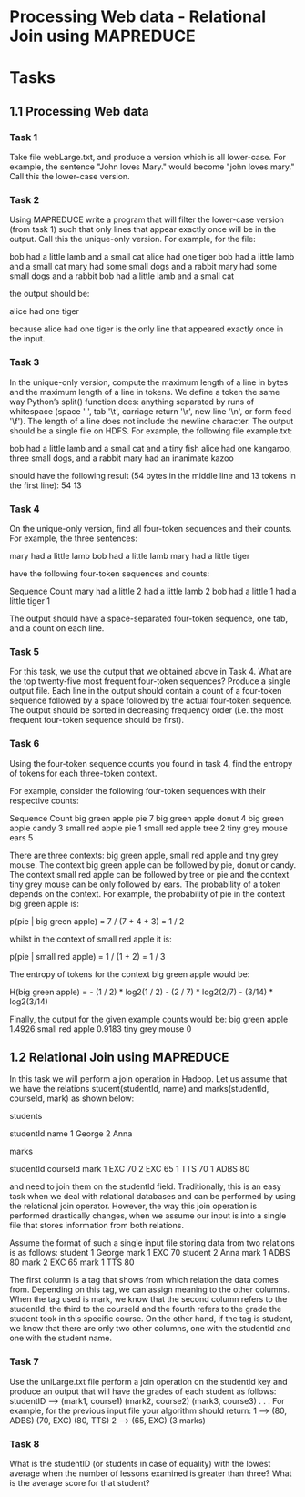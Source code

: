 # Processing Web data - Relational Join using MAPREDUCE

# Tasks

## 1.1 Processing Web data

### Task 1
Take file webLarge.txt, and produce a version which is all lower-case. For example, the sentence "John
loves Mary." would become "john loves mary." Call this the lower-case version.

### Task 2
Using MAPREDUCE write a program that will filter the lower-case version (from task 1) such that only lines
that appear exactly once will be in the output. Call this the unique-only version. For example, for the file:

bob had a little lamb and a small cat
alice had one tiger
bob had a little lamb and a small cat
mary had some small dogs and a rabbit
mary had some small dogs and a rabbit
bob had a little lamb and a small cat

the output should be:

alice had one tiger

because alice had one tiger is the only line that appeared exactly once in the input.

### Task 3
In the unique-only version, compute the maximum length of a line in bytes and the maximum length of a
line in tokens. We define a token the same way Python’s split() function does: anything separated by
runs of whitespace (space ' ', tab '\t', carriage return '\r', new line '\n', or form feed '\f'). The length
of a line does not include the newline character. The output should be a single file on HDFS. For example, the following file example.txt:

bob had a little lamb and a small cat and a tiny fish
alice had one kangaroo, three small dogs, and a rabbit
mary had an inanimate kazoo

should have the following result (54 bytes in the middle line and 13 tokens in the first line): 54 13

### Task 4
On the unique-only version, find all four-token sequences and their counts. For example, the three sentences:

mary had a little lamb
bob had a little lamb
mary had a little tiger

have the following four-token sequences and counts:

Sequence            Count
mary had a little   2
had a little lamb   2
bob had a little    1
had a little tiger  1

The output should have a space-separated four-token sequence, one tab, and a count on each line.

### Task 5
For this task, we use the output that we obtained above in Task 4. What are the top twenty-five
most frequent four-token sequences? Produce a single output file. Each line in the output should contain a
count of a four-token sequence followed by a space followed by the actual four-token sequence. The output
should be sorted in decreasing frequency order (i.e. the most frequent four-token sequence should be first).

### Task 6
Using the four-token sequence counts you found in task 4, find the entropy of tokens for each three-token
context.

For example, consider the following four-token sequences with their respective counts:

Sequence                Count
big green apple pie     7
big green apple donut   4
big green apple candy   3
small red apple pie     1
small red apple tree    2
tiny grey mouse ears    5

There are three contexts: 
big green apple, 
small red apple and 
tiny grey mouse. 
The context big green apple can be followed by pie, donut or candy. The context small red apple can be followed by tree or pie and the context tiny grey mouse can be only followed by ears. The probability of a token depends on the context. For example,
the probability of pie in the context big green apple is:

p(pie | big green apple) = 7 / (7 + 4 + 3) = 1 / 2

whilst in the context of small red apple it is:

p(pie | small red apple) = 1 / (1 + 2) = 1 / 3

The entropy of tokens for the context big green apple would be:

H(big green apple) = - (1 / 2) * log2(1 / 2) - (2 / 7) * log2(2/7) - (3/14) * log2(3/14)

Finally, the output for the given example counts would be:
big green apple 1.4926
small red apple 0.9183
tiny grey mouse 0

## 1.2 Relational Join using MAPREDUCE
In this task we will perform a join operation in Hadoop. Let us assume that we have the relations student(studentId, name) and marks(studentId, courseId, mark) as shown below:

students

studentId   name
1           George
2           Anna

marks

studentId courseId mark
1           EXC     70
2           EXC     65
1           TTS     70
1           ADBS    80

and need to join them on the studentId field. Traditionally, this is an easy task when we deal with relational
databases and can be performed by using the relational join operator. However, the way this join operation
is performed drastically changes, when we assume our input is into a single file that stores information
from both relations.

Assume the format of such a single input file storing data from two relations is as follows:
student 1 George
mark 1 EXC 70
student 2 Anna
mark 1 ADBS 80
mark 2 EXC 65
mark 1 TTS 80

The first column is a tag that shows from which relation the data comes from. Depending on this tag,
we can assign meaning to the other columns. When the tag used is mark, we know that the second column
refers to the studentId, the third to the courseId and the fourth refers to the grade the student took in this
specific course. On the other hand, if the tag is student, we know that there are only two other columns,
one with the studentId and one with the student name.

### Task 7
Use the uniLarge.txt file perform a join operation on the studentId key and produce an output that will
have the grades of each student as follows:
studentID --> (mark1, course1) (mark2, course2) (mark3, course3) . . .
For example, for the previous input file your algorithm should return:
1 --> (80, ADBS) (70, EXC) (80, TTS)
2 --> (65, EXC) (3 marks)

### Task 8
What is the studentID (or students in case of equality) with the lowest average when the number of lessons
examined is greater than three? What is the average score for that student?